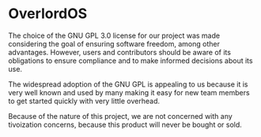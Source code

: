 # OverlordOS

The choice of the GNU GPL 3.0 license for our project was made considering the goal of ensuring software freedom, among other advantages. However, users and contributors should be aware of its obligations to ensure compliance and to make informed decisions about its use.

The widespread adoption of the GNU GPL is appealing to us because it is very well known and used by many making it easy for new team members to get started quickly with very little overhead.

Because of the nature of this project, we are not concerned with any tivoization concerns, because this product will never be bought or sold. 




